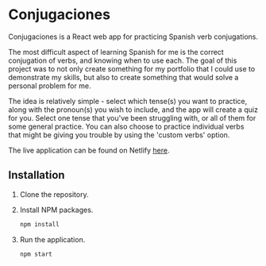 # Conjugaciones

Conjugaciones is a React web app for practicing Spanish verb conjugations. 

The most difficult aspect of learning Spanish for me is the correct conjugation of verbs, and knowing when to use each. The goal of this project was to not only create something for my portfolio that I could use to demonstrate my skills, but also to create something that would solve a personal problem for me.

The idea is relatively simple - select which tense(s) you want to practice, along with the pronoun(s) you wish to include, and the app will create a quiz for you. Select one tense that you've been struggling with, or all of them for some general practice. You can also choose to practice individual verbs that might be giving you trouble by using the 'custom verbs' option.

The live application can be found on Netlify [here](https://conjugaciones.netlify.app).

## Installation
1. Clone the repository.

2. Install NPM packages.
   ```sh
   npm install
   ```
   
3. Run the application.
   ```sh
   npm start
   ```

